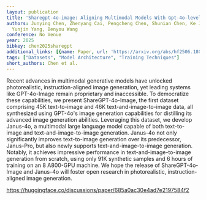 ```yaml
---
layout: publication
title: 'Sharegpt-4o-image: Aligning Multimodal Models With Gpt-4o-level Image Generation'
authors: Junying Chen, Zhenyang Cai, Pengcheng Chen, Shunian Chen, Ke Ji, Xidong Wang,
  Yunjin Yang, Benyou Wang
conference: No Venue
year: 2025
bibkey: chen2025sharegpt
additional_links: [{name: Paper, url: 'https://arxiv.org/abs/hf2506.18095'}]
tags: ["Datasets", "Model Architecture", "Training Techniques"]
short_authors: Chen et al.
---
```

Recent advances in multimodal generative models have unlocked photorealistic, instruction-aligned image generation, yet leading systems like GPT-4o-Image remain proprietary and inaccessible. To democratize these capabilities, we present ShareGPT-4o-Image, the first dataset comprising 45K text-to-image and 46K text-and-image-to-image data, all synthesized using GPT-4o's image generation capabilities for distilling its advanced image generation abilities. Leveraging this dataset, we develop Janus-4o, a multimodal large language model capable of both text-to-image and text-and-image-to-image generation. Janus-4o not only significantly improves text-to-image generation over its predecessor, Janus-Pro, but also newly supports text-and-image-to-image generation. Notably, it achieves impressive performance in text-and-image-to-image generation from scratch, using only 91K synthetic samples and 6 hours of training on an 8 A800-GPU machine. We hope the release of ShareGPT-4o-Image and Janus-4o will foster open research in photorealistic, instruction-aligned image generation.

https://huggingface.co/discussions/paper/685a0ac30e4ad7e2197584f2